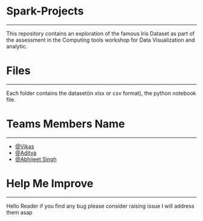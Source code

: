 # Spark-Projects
-----------------------------------------------------------------------------------------------

This repository contains an exploration of the famous Iris Dataset as part of the assessment in the Computing tools workshop for Data Visualization and analytic.

# Files
---------------------------------------------------------------------------------------------------------

Each folder contains the dataset(in xlsx or csv format), the python notebook file.

# Teams Members Name
------------------------------------------------------------------------------

 * [@Vikas](https://github.com/Vikas2201)
 * [@Aditya](https://github.com/Aditya-Gahlot) 
 * [@Abhijeet Singh](https://github.com/abhijeetSingh131)

# Help Me Improve
---------------------------------------------------------------------------------------

Hello Reader if you find any bug please consider raising issue I will address them asap

